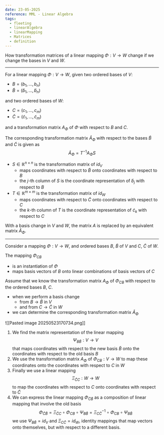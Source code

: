 ```yaml
---
date: 23-05-2025
reference: MML - Linear Algebra
tags:
  - fleeting
  - linearAlgebra
  - linearMapping
  - Matrices
  - definition
---
```

How transformation matrices of a linear mapping $\Phi : V\to W$ change if we change the bases in $V$ and $W$. 

---
For a linear mapping $\Phi: V\to W$, given two ordered bases of $V$:
- $B=(b_1,...,b_n)$
- $\tilde B=(\tilde b_1,...,\tilde b_n)$

and two ordered bases of $W$:
- $C=(c_1,...,c_m)$
- $\tilde C = (\tilde c_1,...,\tilde c_m)$

and a transformation matrix $A_\Phi$ of $\Phi$ with respect to $B$ and $C$.

The corresponding transformation matrix $\tilde A_\Phi$ with respect to the bases $\tilde B$ and $\tilde C$ is given as $$\tilde A_\Phi = T^{-1} A_\Phi S$$
- $S\in \mathbb{R}^{n\times n}$ is the transformation matrix of $id_V$
	- maps coordinates with respect to $\tilde B$ onto coordinates with respect to $B$
	- the $j$-th column of $S$ is the coordinate representation of $\tilde b_j$ with respect to $B$
- $T\in\mathbb{R}^{m\times m}$ is the transformation matrix of $id_W$
	- maps coordinates with respect to $\tilde C$ onto coordinates with respect to $C$
	- the $k$-th column of $T$ is the coordinate representation of $\tilde c_k$ with respect to $C$

With a basis change in $V$ and $W$, the matrix $A$ is replaced by an equivalent matrix $\tilde A_\Phi$.

---

Consider a mapping $\Phi: V\to W$, and ordered bases $B$, $\tilde B$ of $V$ and $C$, $\tilde C$ of $W$. 

The mapping $\Phi_{CB}$ 
- is an instantiation of $\Phi$ 
- maps basis vectors of $B$ onto linear combinations of basis vectors of $C$

Assume that we know the transformation matrix $A_\Phi$ of $\Phi_{CB}$ with respect to the ordered bases $B$, $C$.
- when we perform a basis change 
	- from $B\to \tilde B$ in $V$ 
	- and from $C\to \tilde C$ in $W$
- we can determine the corresponding transformation matrix $\tilde A_\Phi$

![[Pasted image 20250523170734.png]]

1. We find the matrix representation of the linear mapping $$\Psi_{B\tilde B}: V\to V$$ that maps coordinates with respect to the new basis $\tilde B$ onto the coordinates with respect to the old basis $B$
2. We use the transformation matrix $A_\Phi$ of $\Phi_{CB}:V\to W$ to map these coordinates onto the coordinates with respect to $C$ in $W$
3. Finally we use a linear mapping $$\Xi_{\tilde C C}: W\to W$$ to map the coordinates with respect to $C$ onto coordinates with respect to $\tilde C$
4. We can express the linear mapping $\Phi_{\tilde C \tilde B}$ as a composition of linear mapping that involve the old basis $$ \Phi_{\tilde C \tilde B} = \Xi_{\tilde C C} \circ \Phi_{CB} \circ \Psi_{B\tilde B} = \Xi^{-1}_{C\tilde C} \circ \Phi_{CB} \circ \Psi_{B\tilde B}  $$ we use $\Psi_{B\tilde B} = id_V$ and $\Xi_{C\tilde C} = id_W$, identity mappings that map vectors onto themselves, but with respect to a different basis.